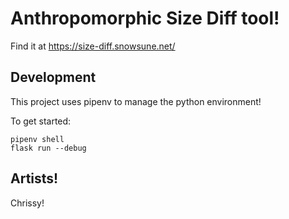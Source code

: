 # Anthropomorphic Size Diff tool!

Find it at https://size-diff.snowsune.net/


## Development

This project uses pipenv to manage the python environment!

To get started:

```shell
pipenv shell
flask run --debug
```


## Artists!

Chrissy!
